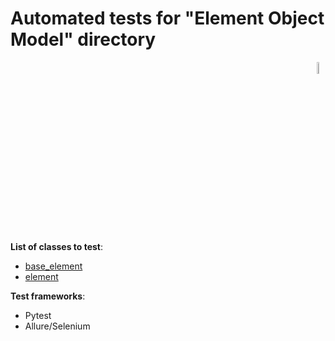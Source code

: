 # Automated tests for "Element Object Model" directory

<div align="right"> 
<img width="7%" height="7%" src="https://github.com/ikostan/ParaBankSeleniumAutomation/blob/master/images/iconfinder_stock_task_24333.png" hspace="10">
</div>

**List of classes to test**:
- [base_element](https://github.com/ikostan/BotDetectCaptcha/blob/master/element_object_models/base_element.py)
- [element](https://github.com/ikostan/BotDetectCaptcha/blob/master/element_object_models/element.py)

**Test frameworks**: 
- Pytest
- Allure/Selenium